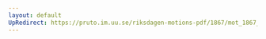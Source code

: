 ```yaml
---
layout: default
UpRedirect: https://pruto.im.uu.se/riksdagen-motions-pdf/1867/mot_1867__ak__16.pdf
---
```

